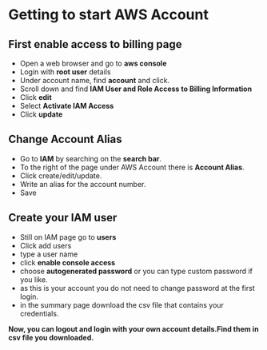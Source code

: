# Getting to start AWS Account


## First enable access to billing page

- Open a web browser and go to **aws console**
- Login with **root user** details
- Under account name, find **account** and click.
- Scroll down and find **IAM User and Role Access to Billing Information**
- Click **edit**
- Select **Activate IAM Access**
- Click **update**


## Change Account Alias

- Go to **IAM** by searching on the **search bar**.
- To the right of the page under AWS Account there is **Account Alias**.
- Click create/edit/update.
- Write an alias for the account number.
- Save


## Create your IAM user

- Still on IAM page go to **users**
- Click add users
- type a user name
- click **enable console access**
- choose **autogenerated password** or you can type custom password if you like.
- as this is your account you do not need to change password at the first login.
- in the summary page download the csv file that contains your credentials.

**Now, you can logout and login with your own account details.Find them in csv file you downloaded.**

